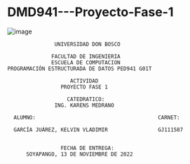 # DMD941---Proyecto-Fase-1

![image](https://user-images.githubusercontent.com/88606122/134459925-52dc07d3-6ec7-4cf0-bf6d-a2caf2aa4e12.png)


	               UNIVERSIDAD DON BOSCO

                  FACULTAD DE INGENIERIA
                  ESCUELA DE COMPUTACION
    PROGRAMACIÓN ESTRUCTURADA DE DATOS PED941 G01T
      
                        ACTIVIDAD
                     PROYECTO FASE 1

                       CATEDRATICO:
                   ING. KARENS MEDRANO

      ALUMNO:                                       CARNET:
                          
      GARCÍA JUÁREZ, KELVIN VLADIMIR                GJ111587
      
      
                     FECHA DE ENTREGA:
          SOYAPANGO, 13 DE NOVIEMBRE DE 2022

